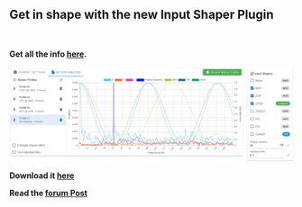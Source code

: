 ## Get in shape with the new Input Shaper Plugin<br>   
<br>   
   
**Get all the info [here](https://docs.duet3d.com/en/User_manual/Tuning/Input_shaping_plugin).**<br>   
   
![Gcode Viewer](https://raw.githubusercontent.com/MintyTrebor/ReleaseMgr/main/RelMgrData/splash/InputShaper.png)   
    
**Download it [here](https://github.com/Duet3D/DSF-Plugins/releases)**  
  
**Read the [forum Post](https://forum.duet3d.com/topic/28031/new-input-shaping-plugin-v3-4-0-b1)**
